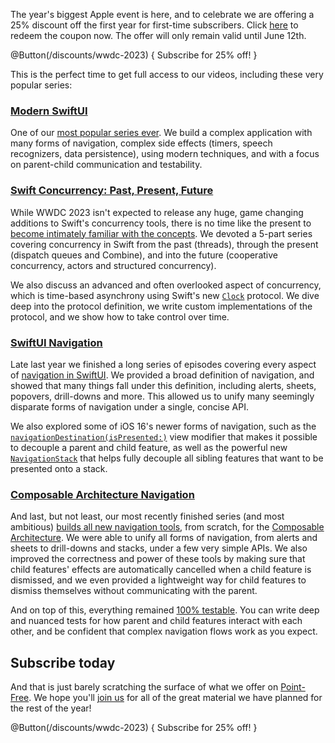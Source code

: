 The year's biggest Apple event is here, and to celebrate we are offering a 25% discount off the 
first year for first-time subscribers. Click [here](/discounts/wwdc-2023) to redeem the coupon now. 
The offer will only remain valid until June 12th.

@Button(/discounts/wwdc-2023) {
  Subscribe for 25% off!
}

This is the perfect time to get full access to our videos, including these very popular series:

### [**Modern SwiftUI**][modern-swiftui]

One of our [most popular series ever][modern-swiftui]. We build a complex application with many 
forms of navigation, complex side effects (timers, speech recognizers, data persistence), using 
modern techniques, and with a focus on parent-child communication and testability.

[modern-swiftui]: /collections/swiftui/modern-swiftui 

### [**Swift Concurrency: Past, Present, Future**][concurrency]

While WWDC 2023 isn't expected to release any huge, game changing additions to Swift's concurrency 
tools, there is no time like the present to [become intimately familiar with the 
concepts][concurrency]. We devoted a 5-part series covering concurrency in Swift from the past 
(threads), through the present (dispatch queues and Combine), and into the future (cooperative 
concurrency, actors and structured concurrency). 

We also discuss an advanced and often overlooked aspect of concurrency, which is time-based
asynchrony using Swift's new [`Clock`][clock-docs] protocol. We dive deep into the protocol 
definition, we write custom implementations of the protocol, and we show how to take control over
time.

[concurrency]: /collections/concurrency
[clock-docs]: https://developer.apple.com/documentation/swift/clock 
 
### [**SwiftUI Navigation**][swiftui-nav]

Late last year we finished a long series of episodes covering every aspect of [navigation in 
SwiftUI][swiftui-nav]. We provided a broad definition of navigation, and showed that many things 
fall under this definition, including alerts, sheets, popovers, drill-downs and more. This allowed 
us to unify many seemingly disparate forms of navigation under a single, concise API.

We also explored some of iOS 16's newer forms of navigation, such as the 
[`navigationDestination(isPresented:)`][nav-dest-docs] view modifier that makes it possible to 
decouple a parent and child feature, as well as the powerful new 
[`NavigationStack`][nav-stack-docs] that helps fully decouple all sibling features that want to be
presented onto a stack.

[swiftui-nav]: /collections/swiftui/navigation
[nav-dest-docs]: https://developer.apple.com/documentation/swiftui/view/navigationdestination(ispresented:destination:)
[nav-stack-docs]: https://developer.apple.com/documentation/swiftui/navigationstack/

### [**Composable Architecture Navigation**][tca-nav]

And last, but not least, our most recently finished series (and most ambitious) [builds all new
navigation tools][tca-nav], from scratch, for the [Composable Architecture][tca-gh]. We were able
to unify all forms of navigation, from alerts and sheets to drill-downs and stacks, under a few
very simple APIs. We also improved the correctness and power of these tools by making sure that
child features' effects are automatically cancelled when a child feature is dismissed, and we
even provided a lightweight way for child features to dismiss themselves without communicating 
with the parent.

And on top of this, everything remained [100% testable][tca-nav-testing]. You can write deep and 
nuanced tests for how parent and child features interact with each other, and be confident that 
complex navigation flows work as you expect.  

[tca-nav-testing]: /episodes/ep237-composable-stacks-testing
[tca-nav]: /collections/composable-architecture/navigation
[tca-gh]: http://github.com/pointfreeco/swift-composable-architecture   

## Subscribe today

And that is just barely scratching the surface of what we offer on [Point-Free](/). We hope you'll 
[join us](/discounts/wwdc-2023) for all of the great material we have planned for the rest of the 
year!

@Button(/discounts/wwdc-2023) {
  Subscribe for 25% off!
}
